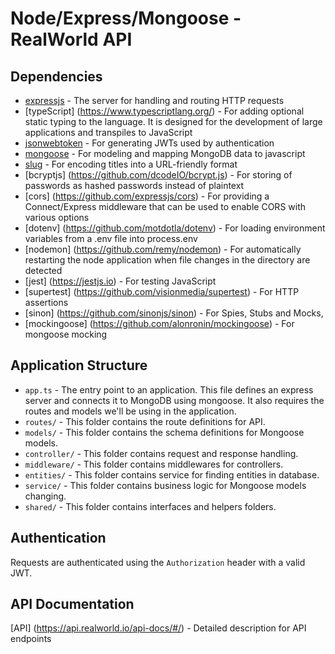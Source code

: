 # Node/Express/Mongoose - RealWorld API

## Dependencies

- [expressjs](https://github.com/expressjs/express) - The server for handling and routing HTTP requests
- [typeScript] (https://www.typescriptlang.org/) - For adding optional static typing to the language. It is designed for the development of large applications and transpiles to JavaScript
- [jsonwebtoken](https://github.com/auth0/node-jsonwebtoken) - For generating JWTs used by authentication
- [mongoose](https://github.com/Automattic/mongoose) - For modeling and mapping MongoDB data to javascript
- [slug](https://github.com/dodo/node-slug) - For encoding titles into a URL-friendly format
- [bcryptjs] (https://github.com/dcodeIO/bcrypt.js) - For storing of passwords as hashed passwords instead of plaintext
- [cors] (https://github.com/expressjs/cors) - For providing a Connect/Express middleware that can be used to enable CORS with various options
- [dotenv] (https://github.com/motdotla/dotenv) - For loading environment variables from a .env file into process.env
- [nodemon] (https://github.com/remy/nodemon) - For automatically restarting the node application when file changes in the directory are detected
- [jest] (https://jestjs.io) - For testing JavaScript
- [supertest] (https://github.com/visionmedia/supertest) - For HTTP assertions
- [sinon] (https://github.com/sinonjs/sinon) - For Spies, Stubs and Mocks,
- [mockingoose] (https://github.com/alonronin/mockingoose) - For mongoose mocking

## Application Structure

- `app.ts` - The entry point to an application. This file defines an express server and connects it to MongoDB using mongoose. It also requires the routes and models we'll be using in the application.
- `routes/` - This folder contains the route definitions for API.
- `models/` - This folder contains the schema definitions for Mongoose models.
- `controller/` - This folder contains request and response handling.
- `middleware/` - This folder contains middlewares for controllers.
- `entities/` - This folder contains service for finding entities in database.
- `service/` - This folder contains business logic for Mongoose models changing.
- `shared/` - This folder contains interfaces and helpers folders.

## Authentication

Requests are authenticated using the `Authorization` header with a valid JWT.

## API Documentation

[API] (https://api.realworld.io/api-docs/#/) - Detailed description for API endpoints

